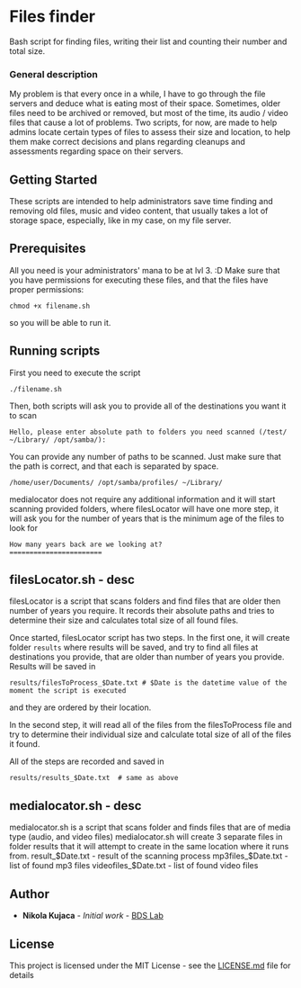 # Files finder
Bash script for finding files, writing their list and counting their number and total size.

### General description

My problem is that every once in a while, I have to go through the file servers and deduce what is eating most of their space. Sometimes, older files need to be archived or removed, but most of the time, its audio / video files that cause a lot of problems.
Two scripts, for now, are made to help admins locate certain types of files to assess their size and location, to help them make correct decisions and plans regarding cleanups and assessments regarding space on their servers.

## Getting Started

These scripts are intended to help administrators save time finding and removing old files, music and video content, that usually takes a lot of storage space, especially, like in my case, on my file server.

## Prerequisites

All you need is your administrators' mana to be at lvl 3. :D
Make sure that you have permissions for executing these files, and that the files have proper permissions:

```
chmod +x filename.sh
```
so you will be able to run it.

## Running scripts

First you need to execute the script
```
./filename.sh
```
Then, both scripts will ask you to provide all of the destinations you want it to scan
```
Hello, please enter absolute path to folders you need scanned (/test/ ~/Library/ /opt/samba/):
```
You can provide any number of paths to be scanned. Just make sure that the path is correct, and that each is separated by space.
```
/home/user/Documents/ /opt/samba/profiles/ ~/Library/
```

medialocator does not require any additional information and it will start scanning provided folders, where filesLocator will have one more step, it will ask you for the number of years that is the minimum age of the files to look for
```
How many years back are we looking at?
=======================
```

## filesLocator.sh - desc

filesLocator is a script that scans folders and find files that are older then number of years you require. It records their absolute paths and tries to determine their size and calculates total size of all found files.

Once started, filesLocator script has two steps.
In the first one, it will create folder `results` where results will be saved, and try to find all files at destinations you provide, that are older than number of years you provide.
Results will be saved in
```
results/filesToProcess_$Date.txt # $Date is the datetime value of the moment the script is executed
```
and they are ordered by their location.

In the second step, it will read all of the files from the filesToProcess file and try to determine their individual size and calculate total size of all of the files it found.

All of the steps are recorded and saved in
```
results/results_$Date.txt  # same as above
```


## medialocator.sh - desc

medialocator.sh is a script that scans folder and finds files that are of media type (audio, and video files)
medialocator.sh will create 3 separate files in folder results that it will attempt to create in the same location where it runs from.
result_$Date.txt - result of the scanning process
mp3files_$Date.txt - list of found mp3 files
videofiles_$Date.txt - list of found video files




## Author

* **Nikola Kujaca** - *Initial work* - [BDS Lab](http://www.bdslab.info)


## License

This project is licensed under the MIT License - see the [LICENSE.md](LICENSE.md) file for details
